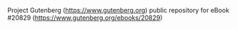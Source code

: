Project Gutenberg (https://www.gutenberg.org) public repository for eBook #20829 (https://www.gutenberg.org/ebooks/20829)
